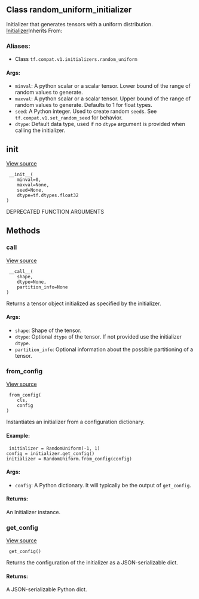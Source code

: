 ## Class random_uniform_initializer

Initializer that generates tensors with a uniform distribution.
[Initializer](https://www.tensorflow.org/api_docs/python/tf/compat/v1/keras/initializers/Initializer)Inherits From: 

### Aliases:
- Class `tf.compat.v1.initializers.random_uniform`
#### Args:
- `minval`: A python scalar or a scalar tensor. Lower bound of the range of random values to generate.
- `maxval`: A python scalar or a scalar tensor. Upper bound of the range of random values to generate. Defaults to 1 for float types.
- `seed`: A Python integer. Used to create random `seed`s. See `tf.compat.v1.set_random_seed` for behavior.
- `dtype`: Default data type, used if no `dtype` argument is provided when calling the initializer.
## __init__
[View source](https://github.com/tensorflow/tensorflow/blob/r2.0/tensorflow/python/ops/init_ops.py#L270-L277)


```
 __init__(
    minval=0,
    maxval=None,
    seed=None,
    dtype=tf.dtypes.float32
)
```

DEPRECATED FUNCTION ARGUMENTS
## Methods
### __call__
[View source](https://github.com/tensorflow/tensorflow/blob/r2.0/tensorflow/python/ops/init_ops.py#L279-L283)


```
 __call__(
    shape,
    dtype=None,
    partition_info=None
)
```

Returns a tensor object initialized as specified by the initializer.
#### Args:
- `shape`: Shape of the tensor.
- `dtype`: Optional `dtype` of the tensor. If not provided use the initializer `dtype`.
- `partition_info`: Optional information about the possible partitioning of a tensor.
### from_config
[View source](https://github.com/tensorflow/tensorflow/blob/r2.0/tensorflow/python/ops/init_ops.py#L78-L97)


```
 from_config(
    cls,
    config
)
```

Instantiates an initializer from a configuration dictionary.
#### Example:

```
 initializer = RandomUniform(-1, 1)
config = initializer.get_config()
initializer = RandomUniform.from_config(config)
```
#### Args:
- `config`: A Python dictionary. It will typically be the output of `get_config`.
#### Returns:

An Initializer instance.
### get_config
[View source](https://github.com/tensorflow/tensorflow/blob/r2.0/tensorflow/python/ops/init_ops.py#L285-L291)


```
 get_config()
```

Returns the configuration of the initializer as a JSON-serializable dict.
#### Returns:

A JSON-serializable Python dict.
